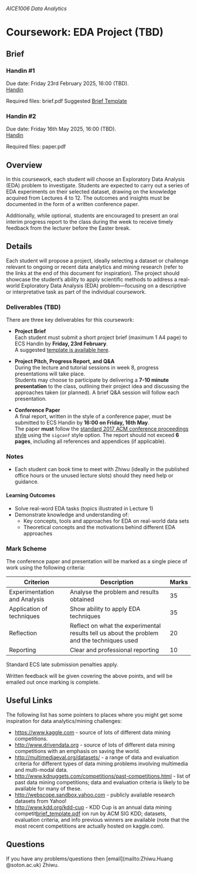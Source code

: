 *AICE1006 Data Analytics*

# Coursework: EDA Project (TBD)

## Brief

### Handin #1
Due date: Friday 23rd February 2025, 16:00 (TBD).  
[Handin](https://handin.ecs.soton.ac.uk/soton/2324/COMP6237/2/)	

Required files: brief.pdf  Suggested [Brief Template](https://github.com/jonhare/COMP6237/blob/gh-pages/cw/brief_template.tex)

### Handin #2
Due date: Friday 16th May 2025, 16:00 (TBD).  
[Handin](https://handin.ecs.soton.ac.uk/soton/2324/COMP6237/4/)

Required files: paper.pdf

## Overview
In this coursework, each student will choose an Exploratory Data Analysis (EDA) problem to investigate. Students are expected to carry out a series of EDA experiments on their selected dataset, drawing on the knowledge acquired from Lectures 4 to 12. The outcomes and insights must be documented in the form of a written conference paper.

Additionally, while optional, students are encouraged to present an oral interim progress report to the class during the week to receive timely feedback from the lecturer before the Easter break.

## Details

Each student will propose a project, ideally selecting a dataset or challenge relevant to ongoing or recent data analytics and mining research (refer to the links at the end of this document for inspiration). The project should showcase the student’s ability to apply scientific methods to address a real-world Exploratory Data Analysis (EDA) problem—focusing on a descriptive or interpretative task as part of the individual coursework.

### Deliverables (TBD) 

There are three key deliverables for this coursework:  

- **Project Brief**  
  Each student must submit a short project brief (maximum 1 A4 page) to ECS Handin by **Friday, 23rd February**.  
  A suggested [template is available here](https://github.com/jonhare/COMP6237/blob/gh-pages/cw/brief_template.tex).  

- **Project Pitch, Progress Report, and Q&A**  
  During the lecture and tutorial sessions in week 8, progress presentations will take place.  
  Students may choose to participate by delivering a **7-10 minute presentation** to the class, outlining their project idea and discussing the approaches taken (or planned). A brief Q&A session will follow each presentation.  

- **Conference Paper**  
  A final report, written in the style of a conference paper, must be submitted to ECS Handin by **16:00 on Friday, 16th May**.  
  The paper **must** follow the [standard 2017 ACM conference proceedings style](https://www.acm.org/publications/proceedings-template) using the `sigconf` style option. The report should not exceed **6 pages**, including all references and appendices (if applicable).  

### Notes

* Each student can book time to meet with Zhiwu (ideally in the published office hours or the unused lecture slots) should they need help or guidance.

#### Learning Outcomes

* Solve real-word EDA tasks (topics illustrated in Lecture 1)
* Demonstrate knowledge and understanding of:
	- Key concepts, tools and approaches for EDA on real-world data sets
	- Theoretical concepts and the motivations behind different EDA approaches

### Mark Scheme

The conference paper and presentation will be marked as a single piece of work using the following criteria:


Criterion                    | Description                                                                                | Marks
-----------------------------|--------------------------------------------------------------------------------------------|-------
Experimentation and Analysis | Analyse the problem and results obtained                                                   | 35
Application of techniques    | Show ability to apply EDA techniques                                                       | 35
Reflection		             | Reflect on what the experimental results tell us about the problem and the techniques used | 20
Reporting                    | Clear and professional reporting                                                           | 10

Standard ECS late submission penalties apply.

Written feedback will be given covering the above points, and will be emailed out once marking is complete.

## Useful Links
The following list has some pointers to places where you might get some inspiration for data analytics/mining challenges:

* https://www.kaggle.com - source of lots of different data mining competitions.
* http://www.drivendata.org - source of lots of different data mining competitions with an emphasis on saving the world.
* http://multimediaeval.org/datasets/ - a range of data and evaluation criteria for different types of data mining problems involving multimedia and multi-modal data.
* http://www.kdnuggets.com/competitions/past-competitions.html - list of past data mining competitions; data and evaluation criteria is likely to be available for many of these.
* http://webscope.sandbox.yahoo.com - publicly available research datasets from Yahoo!
* http://www.kdd.org/kdd-cup - KDD Cup is an annual data mining competit[brief_template.pdf](https://github.com/jonhare/COMP6237/files/8068609/brief_template.pdf)
ion run by ACM SIG KDD; datasets, evaluation criteria, and info previous winners are available (note that the most recent competitions are actually hosted on kaggle.com).

## Questions
If you have any problems/questions then [email](mailto:Zhiwu.Huang @soton.ac.uk) Zhiwu.
